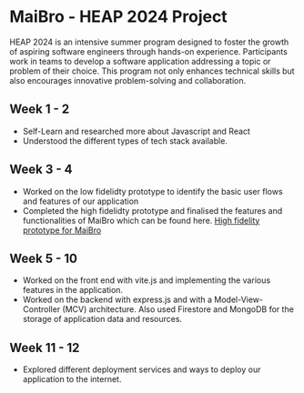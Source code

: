 # MaiBro - HEAP 2024 Project

HEAP 2024 is an intensive summer program designed to foster the growth of aspiring software engineers through hands-on experience. Participants work in teams to develop a software application addressing a topic or problem of their choice. This program not only enhances technical skills but also encourages innovative problem-solving and collaboration.

## Week 1 - 2

- Self-Learn and researched more about Javascript and React
- Understood the different types of tech stack available.

## Week 3 - 4

- Worked on the low fidelidty prototype to identify the basic user flows and features of our application
- Completed the high fidelidty prototype and finalised the features and functionalities of MaiBro which can be found here.
[High fidelity prototype for MaiBro](https://www.figma.com/design/BoCmY8tX6G4rdmOAPiAeLs/MAIBRO?node-id=0-1&t=AIKo3BwdDjZVeX2Z-1)

## Week 5 - 10

- Worked on the front end with vite.js and implementing the various features in the application.
- Worked on the backend with express.js and with a Model-View-Controller (MCV) architecture. Also used Firestore and MongoDB for the storage of application data and resources.

## Week 11 - 12

- Explored different deployment services and ways to deploy our application to the internet.
